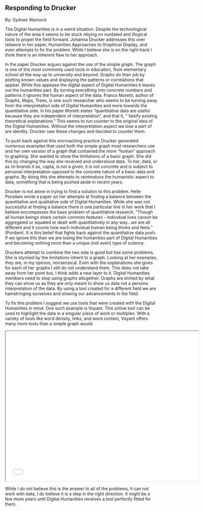 <h2> Responding to Drucker</h2>
By: Sydnee Warnock

The Digital Humanities is in a weird situation. Despite the technological nature of the area it seems to be stuck relying on outdated and illogical tools to propel the field forward. Johanna Drucker addresses this over reliance in her paper, Humanities Approaches to Graphical Display, and even attempts to fix the problem. While I believe she is on the right track I think there is an inherent flaw to her approach.

In the paper Drucker argues against the use of the simple graph. The graph is one of the most commonly used tools in education, from elementary school all the way up to university and beyond. Graphs do their job by plotting known values and displaying the patterns or correlations that appear. While this appease the digital aspect of Digital Humanities it leaves out the humanities part. By turning everything into concrete numbers and patterns it ignores the human aspect of the data. Franco Moretti, author of Graphs, Maps, Trees, is one such researcher who seems to be turning away from the interpretation side of Digital Humanities and more towards the quantitative side. In his paper Moretti states “quantitative data are useful because they are independent of interpretation”, and that it, “ falsify existing theoretical explanations.” This seems to run counter to the original idea of the Digital Humanities. Without the interpretation aspect we lose a part of are identity. Drucker saw these changes and decided to counter them.
   
To push back against this encroaching practice Drucker generated numerous examples that used both the simple graph most researchers use and her own version of a graph that contained the more “human” approach to graphing. She wanted to show the limitations of a basic graph. She did this by changing the way she received and understood data. To her, data, or as re-brands it as, capta, is not a given, it is not concrete and is subject to personal interpretation opposed to the concrete nature of a basic data and graphs. By doing this she attempts to reintroduce the humanistic aspect to data,  something that is being pushed aside in recent years.
	
Drucker is not alone in trying to find a solution to this problem. Helle Porsdam wrote a paper on her attempts at finding a balance between the quantitative and qualitative side of Digital Humanities. While she was not successful at finding a balance there is one particular line in her work that I believe encompasses the base problem of quantitative research, “Though all human beings share certain common features - individual lives cannot be aggregated or equated or dealt with quantitatively in any way...we are all different and it counts how each individual human being thinks and feels.” (Pordam). It is this belief that fights back against the quantitative data push. If we ignore this than we are losing the humanities part of Digital Humanities and becoming nothing more than a unique (not even) type of science.
	
Druckers attempt to combine the two side is good but has some problems. She is stymied by the limitations inherit to a graph. Looking at her examples, they are, in my opinion, nonsensical. Even with the explanations she gives for each of her graphs I still do not understand them. This does not take away from her point but, I think adds a new layer to it. Digital Humanities members need to stop using graphs altogether. Graphs are limited by what they can show us as they are only meant to show us data not a persons interpretation of the data. By using a tool created for a different field we are hamstringing ourselves and slowing our advancements in the field. 
	
To fix this problem I suggest we use tools that were created with the Digital Humanities in mind. One such example is Voyant. This online tool can be used to highlight the data in a singular piece of work or multiples. With a variety of tools like word density, links, and word context, Voyant offers many more tools than a simple graph would. 
  
  <iframe style='width: 637px; height: 495px;' src='//voyant-tools.org/tool/CollocatesGraph/?mode=corpus&corpus=2679f97beec8c5019e92cf2859e2c7eb'></iframe>
 
While I do not believe this is the answer to all of the problems, it can not work with data, I do believe it is a step in the right direction. It might be a few more years until Digital Humanities receives a tool perfectly fitted for them.
	 
